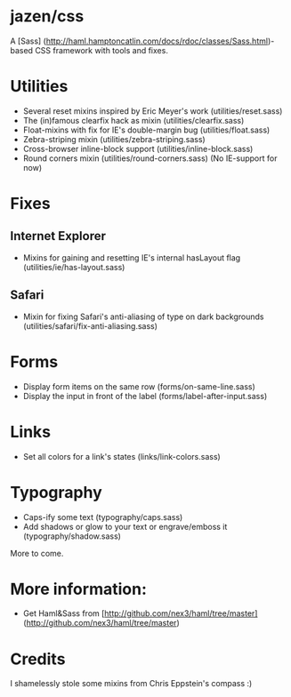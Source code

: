# jazen/css
A [Sass] (http://haml.hamptoncatlin.com/docs/rdoc/classes/Sass.html)-based CSS framework with tools and fixes. 

# Utilities
- Several reset mixins inspired by Eric Meyer's work (utilities/reset.sass)
- The (in)famous clearfix hack as mixin (utilities/clearfix.sass)
- Float-mixins with fix for IE's double-margin bug (utilities/float.sass)
- Zebra-striping mixin (utilities/zebra-striping.sass)
- Cross-browser inline-block support (utilities/inline-block.sass)
- Round corners mixin (utilities/round-corners.sass) (No IE-support for now)

# Fixes
## Internet Explorer
- Mixins for gaining and resetting IE's internal hasLayout flag (utilities/ie/has-layout.sass)

## Safari
- Mixin for fixing Safari's anti-aliasing of type on dark backgrounds (utilities/safari/fix-anti-aliasing.sass)

# Forms
- Display form items on the same row (forms/on-same-line.sass)
- Display the input in front of the label (forms/label-after-input.sass)

# Links
- Set all colors for a link's states (links/link-colors.sass)

# Typography
- Caps-ify some text (typography/caps.sass)
- Add shadows or glow to your text or engrave/emboss it (typography/shadow.sass)

More to come.

# More information:
- Get Haml&Sass from [http://github.com/nex3/haml/tree/master] (http://github.com/nex3/haml/tree/master)

# Credits
I shamelessly stole some mixins from Chris Eppstein's compass :)